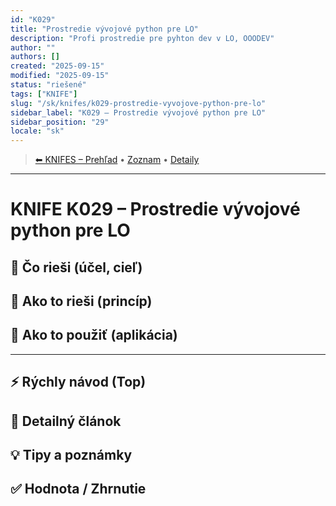 ```yaml
---
id: "K029"
title: "Prostredie vývojové python pre LO"
description: "Profi prostredie pre pyhton dev v LO, OOODEV"
author: ""
authors: []
created: "2025-09-15"
modified: "2025-09-15"
status: "riešené"
tags: ["KNIFE"]
slug: "/sk/knifes/k029-prostredie-vyvojove-python-pre-lo"
sidebar_label: "K029 – Prostredie vývojové python pre LO"
sidebar_position: "29"
locale: "sk"
---
```

<!-- body:start -->

<!-- nav:knifes -->
> [⬅ KNIFES – Prehľad](../KNIFEsOverview.md) • [Zoznam](../KNIFE_Overview_List.md) • [Detaily](../KNIFE_Overview_Details.md)
---
# KNIFE K029 – Prostredie vývojové python pre LO

## 🎯 Čo rieši (účel, cieľ)

## 🧩 Ako to rieši (princíp)

## 🧪 Ako to použiť (aplikácia)

---

## ⚡ Rýchly návod (Top)

## 📜 Detailný článok

## 💡 Tipy a poznámky

## ✅ Hodnota / Zhrnutie
